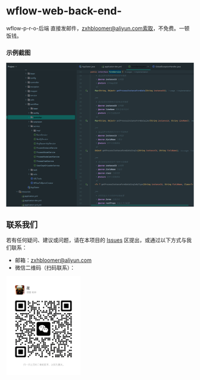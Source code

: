 # wflow-web-back-end-
wflow-p-r-o-后端
直接发邮件，zxhbloomer@aliyun.com索取，不免费。一顿饭钱。

### 示例截图

![代码截图](./docs/images/system.png)


## 联系我们
若有任何疑问、建议或问题，请在本项目的 [Issues](https://github.com/zxhbloomer/open_commodity_scm_erp_wms/issues) 区提出，或通过以下方式与我们联系：
- 邮箱：zxhbloomer@aliyun.com
- 微信二维码（扫码联系）：
<img src="./docs/images/my_wechat_qr_code.jpg" alt="微信二维码" width="200" />
